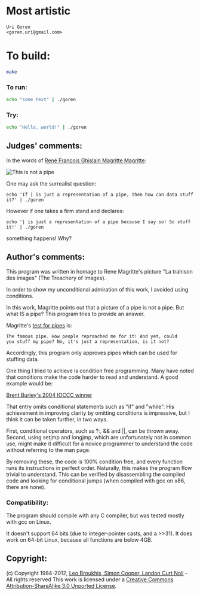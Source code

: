 # Most artistic

    Uri Goren  
    <goren.uri@gmail.com>  

# To build:

```sh
make
```

### To run:

```sh
echo "some text" | ./goren
```

### Try:

```sh
echo "Hello, world!" | ./goren
```

## Judges' comments:

In the words of [René François Ghislain Magritte Magritte](http://en.wikipedia.org/wiki/Rene_Magritte):

![This is not a pipe](http://upload.wikimedia.org/wikipedia/en/b/b9/MagrittePipe.jpg "Ceci n'est pas une pipe")

One may ask the surrealist question:

    echo 'If | is just a representation of a pipe, then how can data stuff it?' | ./goren

However if one takes a firm stand and declares:

    echo '| is just a representation of a pipe because I say so! So stuff it!' | ./goren

something happens!  Why?

## Author's comments:

This program was written in homage to Rene Magritte's picture "La
trahison des images" (The Treachery of Images).

In order to show my unconditional admiration of this work, I avoided
using conditions.

In this work, Magritte points out that a picture of a pipe is not
a pipe.  But what IS a pipe? This program tries to provide an answer.

Magritte's [test for pipes](http://en.wikipedia.org/wiki/The_Treachery_of_Images) is:

    The famous pipe. How people reproached me for it! And yet, could
    you stuff my pipe? No, it's just a representation, is it not?

Accordingly, this program only approves pipes which can be used for
stuffing data.

One thing I tried to achieve is condition free programming.  Many
have noted that conditions make the code harder to read and understand.
A good example would be:

[Brent Burley's 2004 IOCCC winner](http://www.ioccc.org/years.html#2004_burley)

That entry omits conditional statements such as "if" and "while".
His achievement in improving clarity by omitting conditions is
impressive, but I think it can be taken further, in two ways.

First, conditional operators, such as ?:, && and ||, can be thrown
away.  Second, using setjmp and longjmp, which are unfortunately
not in common use, might make it difficult for a novice programmer
to understand the code without referring to the man page.

By removing these, the code is 100% condition free, and every
function runs its instructions in perfect order. Naturally, this
makes the program flow trivial to understand.  This can be verified
by disassembling the compiled code and looking for conditional jumps
(when compiled with gcc on x86, there are none).

### Compatibility:

The program should compile with any C compiler, but was tested
mostly with gcc on Linux.

It doesn't support 64 bits (due to integer-pointer casts, and a >>31).
It does work on 64-bit Linux, because all functions are below 4GB.

## Copyright:

(c) Copyright 1984-2012, [Leo Broukhis, Simon Cooper, Landon Curt Noll][judges] - All rights reserved
This work is licensed under a [Creative Commons Attribution-ShareAlike 3.0 Unported License][cc].

[judges]: http://www.ioccc.org/judges.html
[cc]: http://creativecommons.org/licenses/by-sa/3.0/
